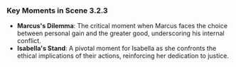 ### Key Moments in Scene 3.2.3
- **Marcus's Dilemma**: The critical moment when Marcus faces the choice between personal gain and the greater good, underscoring his internal conflict.
- **Isabella's Stand**: A pivotal moment for Isabella as she confronts the ethical implications of their actions, reinforcing her dedication to justice.